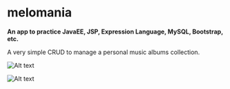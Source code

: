 # melomania

**An app to practice JavaEE, JSP, Expression Language, MySQL, Bootstrap, etc.**

A very simple CRUD to manage a personal music albums collection.

![Alt text](https://i.imgur.com/QMFERPl.png "Album collection screenshot")

![Alt text](https://i.imgur.com/4d7srMV.png "New album form screenshot")


